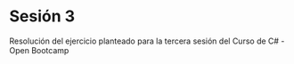 # Sesión 3

Resolución del ejercicio planteado para la tercera sesión del Curso de C# - Open Bootcamp
